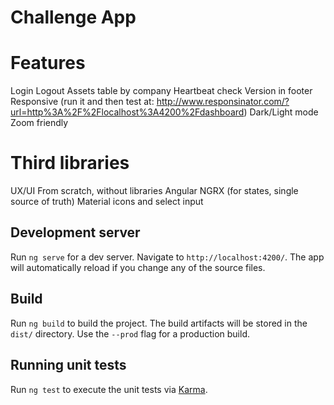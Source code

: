 # Challenge App

# Features

Login
Logout
Assets table by company
Heartbeat check
Version in footer
Responsive (run it and then test at: http://www.responsinator.com/?url=http%3A%2F%2Flocalhost%3A4200%2Fdashboard)
Dark/Light mode
Zoom friendly

# Third libraries

UX/UI From scratch, without libraries
Angular
NGRX (for states, single source of truth)
Material icons and select input

## Development server

Run `ng serve` for a dev server. Navigate to `http://localhost:4200/`. The app will automatically reload if you change any of the source files.

## Build

Run `ng build` to build the project. The build artifacts will be stored in the `dist/` directory. Use the `--prod` flag for a production build.

## Running unit tests

Run `ng test` to execute the unit tests via [Karma](https://karma-runner.github.io).
